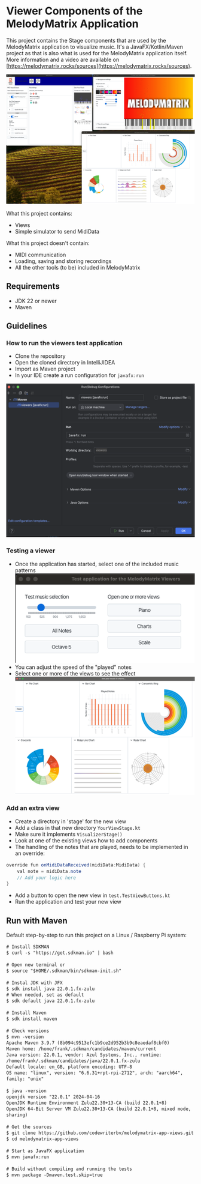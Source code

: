 # Viewer Components of the MelodyMatrix Application

This project contains the Stage components that are used by the MelodyMatrix application to visualize music. It's a JavaFX/Kotlin/Maven project as that is also what is used for the MelodyMatrix application itself. More information and a video are available on [https://melodymatrix.rocks/sources](https://melodymatrix.rocks/sources).

![](docs/melodymatrix.png)

What this project contains:

* Views
* Simple simulator to send MidiData

What this project doesn't contain:

* MIDI communication
* Loading, saving and storing recordings
* All the other tools (to be) included in MelodyMatrix

## Requirements

* JDK 22 or newer
* Maven

## Guidelines

### How to run the viewers test application

* Clone the repository
* Open the cloned directory in IntelliJIDEA
* Import as Maven project
* In your IDE create a run configuration for `javafx:run`

![](docs/run-configuration.png)

### Testing a viewer

* Once the application has started, select one of the included music patterns
  ![](docs/mainscreen.png)
* You can adjust the speed of the "played" notes
* Select one or more of the views to see the effect
  ![](docs/view-charts.png)

### Add an extra view

* Create a directory in 'stage' for the new view
* Add a class in that new directory `YourViewStage.kt`
* Make sure it implements `VisualizerStage()`
* Look at one of the existing views how to add components
* The handling of the notes that are played, needs to be implemented in an override:

```java
override fun onMidiDataReceived(midiData:MidiData) {
    val note = midiData.note
    // Add your logic here
}
```

* Add a button to open the new view in `test.TestViewButtons.kt`
* Run the application and test your new view

## Run with Maven

Default step-by-step to run this project on a Linux / Raspberry Pi system:

```shell
# Install SDKMAN 
$ curl -s "https://get.sdkman.io" | bash

# Open new terminal or 
$ source "$HOME/.sdkman/bin/sdkman-init.sh"

# Instal JDK with JFX 
$ sdk install java 22.0.1.fx-zulu
# When needed, set as default
$ sdk default java 22.0.1.fx-zulu

# Install Maven
$ sdk install maven

# Check versions
$ mvn -version
Apache Maven 3.9.7 (8b094c9513efc1b9ce2d952b3b9c8eaedaf8cbf0)
Maven home: /home/frank/.sdkman/candidates/maven/current
Java version: 22.0.1, vendor: Azul Systems, Inc., runtime: /home/frank/.sdkman/candidates/java/22.0.1.fx-zulu
Default locale: en_GB, platform encoding: UTF-8
OS name: "linux", version: "6.6.31+rpt-rpi-2712", arch: "aarch64", family: "unix"

$ java -version
openjdk version "22.0.1" 2024-04-16
OpenJDK Runtime Environment Zulu22.30+13-CA (build 22.0.1+8)
OpenJDK 64-Bit Server VM Zulu22.30+13-CA (build 22.0.1+8, mixed mode, sharing)

# Get the sources
$ git clone https://github.com/codewriterbv/melodymatrix-app-views.git
$ cd melodymatrix-app-views

# Start as JavaFX application
$ mvn javafx:run

# Build without compiling and running the tests
$ mvn package -Dmaven.test.skip=true
```